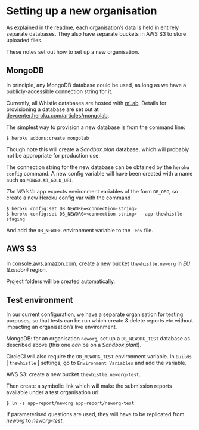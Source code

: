 Setting up a new organisation
=============================

As explained in the [readme](/dev/notes/readme), each organisation’s data is held in entirely 
separate databases. They also have separate buckets in AWS S3 to store uploaded files.

These notes set out how to set up a new organisation.


MongoDB
-------

In principle, any MongoDB database could be used, as long as we have a publicly-accessible 
connection string for it.

Currently, all Whistle databases are hosted with [mLab](https://mlab.com/). Details for provisioning
a database are set out at 
[devcenter.heroku.com/articles/mongolab](https://devcenter.heroku.com/articles/mongolab).

The simplest way to provision a new database is from the command line:

    $ heroku addons:create mongolab

Though note this will create a *Sandbox plan* database, which will probably not be appropriate for 
production use.

The connection string for the new database can be obtained by the `heroku config` command. A new 
config variable will have been created with a name such as `MONGOLAB_GOLD_URI`.

*The Whistle* app expects environment variables of the form `DB_ORG`, so create a new Heroku config
var with the command

    $ heroku config:set DB_NEWORG=<connection-string>
    $ heroku config:set DB_NEWORG=<connection-string> --app thewhistle-staging

And add the `DB_NEWORG` environment variable to the `.env` file.


AWS S3
------

In [console.aws.amazon.com](https://s3.console.aws.amazon.com), create a new bucket 
`thewhistle.neworg` in *EU (London)* region.

Project folders will be created automatically.


Test environment
----------------

In our current configuration, we have a separate organisation for testing purposes, so that tests
can be run which create & delete reports etc without impacting an organisation’s live environment.

MongoDB: for an organisation `neworg`, set up a `DB_NEWORG_TEST` database as described above (this 
one *can* be on a *Sandbox plan*!).

CircleCI will also require the `DB_NEWORG_TEST` environment variable. In `Builds` | `thewhistle` |
settings, go to `Environment Variables` and add the variable.

AWS S3: create a new bucket `thewhistle.neworg-test`.

Then create a symbolic link which will make the submission reports available under a test 
organisation url:

    $ ln -s app-report/neworg app-report/neworg-test

If parameterised questions are used, they will have to be replicated from *neworg* to *neworg-test*.
